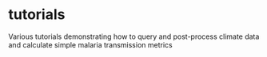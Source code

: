 # tutorials
Various tutorials demonstrating how to query and post-process climate data and calculate simple malaria transmission metrics
